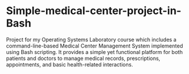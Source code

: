 # Simple-medical-center-project-in-Bash
Project for my Operating Systems Laboratory course which includes a command-line-based Medical Center Management System implemented using Bash scripting. It provides a simple yet functional platform for both patients and doctors to manage medical records, prescriptions, appointments, and basic health-related interactions.
